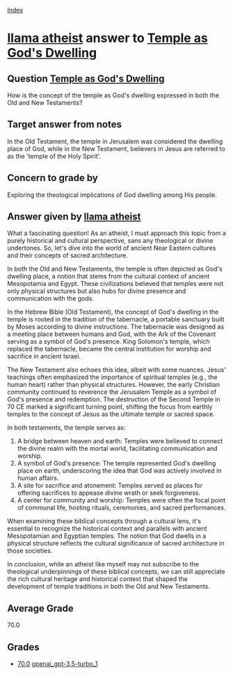 
[Index](../../../index.md)
# [llama atheist](../../answering_models/llama_atheist.md) answer to [Temple as God's Dwelling](../../questions/Temple_as_God_s_Dwelling.md)

## Question [Temple as God's Dwelling](../../questions/Temple_as_God_s_Dwelling.md)
How is the concept of the temple as God's dwelling expressed in both the Old and New Testaments?

## Target answer from notes
In the Old Testament, the temple in Jerusalem was considered the dwelling place of God, while in the New Testament, believers in Jesus are referred to as the 'temple of the Holy Spirit'.

## Concern to grade by
Exploring the theological implications of God dwelling among His people.

## Answer given by [llama atheist](../../answering_models/llama_atheist.md)
What a fascinating question! As an atheist, I must approach this topic from a purely historical and cultural perspective, sans any theological or divine undertones. So, let's dive into the world of ancient Near Eastern cultures and their concepts of sacred architecture.

In both the Old and New Testaments, the temple is often depicted as God's dwelling place, a notion that stems from the cultural context of ancient Mesopotamia and Egypt. These civilizations believed that temples were not only physical structures but also hubs for divine presence and communication with the gods.

In the Hebrew Bible (Old Testament), the concept of God's dwelling in the temple is rooted in the tradition of the tabernacle, a portable sanctuary built by Moses according to divine instructions. The tabernacle was designed as a meeting place between humans and God, with the Ark of the Covenant serving as a symbol of God's presence. King Solomon's temple, which replaced the tabernacle, became the central institution for worship and sacrifice in ancient Israel.

The New Testament also echoes this idea, albeit with some nuances. Jesus' teachings often emphasized the importance of spiritual temples (e.g., the human heart) rather than physical structures. However, the early Christian community continued to reverence the Jerusalem Temple as a symbol of God's presence and redemption. The destruction of the Second Temple in 70 CE marked a significant turning point, shifting the focus from earthly temples to the concept of Jesus as the ultimate temple or sacred space.

In both testaments, the temple serves as:

1. A bridge between heaven and earth: Temples were believed to connect the divine realm with the mortal world, facilitating communication and worship.
2. A symbol of God's presence: The temple represented God's dwelling place on earth, underscoring the idea that God was actively involved in human affairs.
3. A site for sacrifice and atonement: Temples served as places for offering sacrifices to appease divine wrath or seek forgiveness.
4. A center for community and worship: Temples were often the focal point of communal life, hosting rituals, ceremonies, and sacred performances.

When examining these biblical concepts through a cultural lens, it's essential to recognize the historical context and parallels with ancient Mesopotamian and Egyptian temples. The notion that God dwells in a physical structure reflects the cultural significance of sacred architecture in those societies.

In conclusion, while an atheist like myself may not subscribe to the theological underpinnings of these biblical concepts, we can still appreciate the rich cultural heritage and historical context that shaped the development of temple traditions in both the Old and New Testaments.

## Average Grade
70.0

## Grades
 * [70.0](./Temple_as_God_s_Dwelling_grades/openai_gpt-3.5-turbo_1.md) [openai_gpt-3.5-turbo_1](../../grading_models/openai_gpt-3.5-turbo_1.md)
